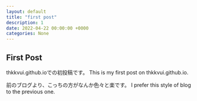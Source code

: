 ```yaml
---
layout: default
title: "first post"
description: 1
date: 2022-04-22 00:00:00 +0000
categories: None
---
```


## **First Post**

thkkvui.github.ioでの初投稿です。
This is my first post on thkkvui.github.io.

前のブログより、こっちの方がなんか色々と楽です。
I prefer this style of blog to the previous one.
